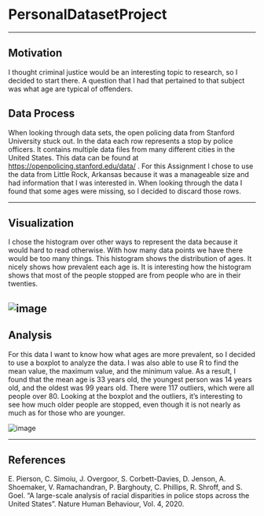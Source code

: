 # PersonalDatasetProject
---
## Motivation

I thought criminal justice would be an interesting topic to research, so I decided to start there. A question that I had that pertained to that subject was what age are typical of offenders.

## Data Process

When looking through data sets, the open policing data from Stanford University stuck out. In the data each row represents a stop by police officers. It contains multiple data files from many different cities in the United States. This data can be found at https://openpolicing.stanford.edu/data/ . For this Assignment I chose to use the data from Little Rock, Arkansas because it was a manageable size and had information that I was interested in. When looking through the data I found that some ages were missing, so I decided to discard those rows. 

---
## Visualization

I chose the histogram over other ways to represent the data because it would hard to read otherwise. With how many data points we have there would be too many things. This histogram shows the distribution of ages. It nicely shows how prevalent each age is. It is interesting how the histogram shows that most of the people stopped are from people who are in their twenties. 

![image](https://user-images.githubusercontent.com/91351877/144730934-909bfd1c-1e26-47c2-a321-cfdd14d3b88f.png)
---
## Analysis

For this data I want to know how what ages are more prevalent, so I decided to use a boxplot to analyze the data.  I was also able to use R to find the mean value, the maximum value, and the minimum value. As a result, I found that the mean age is 33 years old, the youngest person was 14 years old, and the oldest was 99 years old. There were 117 outliers, which were all people over 80. Looking at the boxplot and the outliers, it’s interesting to see how much older people are stopped, even though it is not nearly as much as for those who are younger. 

![image](https://user-images.githubusercontent.com/91351877/144730743-ed2f8072-edb2-4673-9b3e-2b073a04ea56.png)

---
## References
E. Pierson, C. Simoiu, J. Overgoor, S. Corbett-Davies, D. Jenson, A. Shoemaker, V. Ramachandran, P. Barghouty, C. Phillips, R. Shroff, and S. Goel. “A large-scale analysis of racial disparities in police stops across the United States”. Nature Human Behaviour, Vol. 4, 2020.
